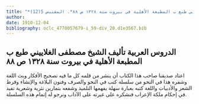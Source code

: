```yaml
---
title: "*مخطوطات ومطبوعات : الدروس العربية تأليف الشيخ مصطفى الغلاييني طبع ب المطبعة الأهلية في بيروت سنة ١٣٢٨ ص ٨٨*. المقتبس 5(12)"
author: 
date: 1910-12-04
bibliography: oclc_4770057679-i_59-div_20.d1e3567.bib
---
```




##  الدروس العربية   تأليف  الشيخ  مصطفى  الغلاييني  طبع ب  المطبعة الأهلية  في  بيروت  سنة  ١٣٢٨  ص  ٨٨ 


 اعتاد صديقنا صاحب هذا الكتاب أن ينشر من قلمه كل ما فيه تصحيح الأفكار وبث اللغة وشفره هذا في النحو من سلسلة كتب في النحو والصرف وفنون البلاغة والإنشاء وقرظ الشعر والأدبيات واللغة كتبه بعبارة سهلة يفهمها التلميذ وشفعه بتمارين نثرية وشعرية تفيد في إحكام ملكة الإعراب فنشكره على غيرته على الآداب ونرجو له إتمام هذه السلسلة. 
